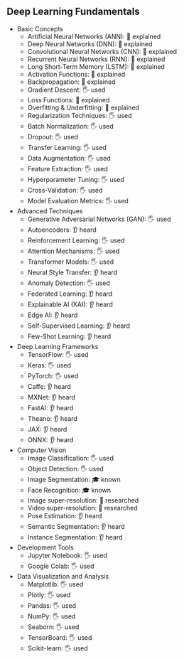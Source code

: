 ## Deep Learning Fundamentals

- Basic Concepts
  - Artificial Neural Networks (ANN): 🙋 explained
  - Deep Neural Networks (DNN): 🙋 explained
  - Convolutional Neural Networks (CNN): 🙋 explained
  - Recurrent Neural Networks (RNN): 🙋 explained
  - Long Short-Term Memory (LSTM): 🙋 explained
  - Activation Functions: 🙋 explained
  - Backpropagation: 🙋 explained
  - Gradient Descent: 🖐️ used
  - Loss Functions: 🙋 explained
  - Overfitting & Underfitting: 🙋 explained
  - Regularization Techniques: 🖐️ used
  - Batch Normalization: 🖐️ used
  - Dropout: 🖐️ used
  - Transfer Learning: 🖐️ used
  - Data Augmentation: 🖐️ used
  - Feature Extraction: 🖐️ used
  - Hyperparameter Tuning: 🖐️ used
  - Cross-Validation: 🖐️ used
  - Model Evaluation Metrics: 🖐️ used
- Advanced Techniques
  - Generative Adversarial Networks (GAN): 🖐️ used
  - Autoencoders: 👂 heard
  - Reinforcement Learning: 🖐️ used
  - Attention Mechanisms: 🖐️ used
  - Transformer Models: 🖐️ used
  - Neural Style Transfer: 👂 heard
  - Anomaly Detection: 🖐️ used
  - Federated Learning: 👂 heard
  - Explainable AI (XAI): 👂 heard
  - Edge AI: 👂 heard
  - Self-Supervised Learning: 👂 heard
  - Few-Shot Learning: 👂 heard
- Deep Learning Frameworks
  - TensorFlow: 🖐️ used
  - Keras: 🖐️ used
  - PyTorch: 🖐️ used
  - Caffe: 👂 heard
  - MXNet: 👂 heard
  - FastAI: 👂 heard
  - Theano: 👂 heard
  - JAX: 👂 heard
  - ONNX: 👂 heard
- Computer Vision
  - Image Classification: 🖐️ used
  - Object Detection: 🖐️ used
  - Image Segmentation: 🎓 known
  - Face Recognition: 🎓 known
  - Image super-resolution: 🔬 researched
  - Video super-resolution: 🔬 researched
  - Pose Estimation: 👂 heard
  - Semantic Segmentation: 👂 heard
  - Instance Segmentation: 👂 heard
- Development Tools
  - Jupyter Notebook: 🖐️ used
  - Google Colab: 🖐️ used
- Data Visualization and Analysis
  - Matplotlib: 🖐️ used
  - Plotly: 🖐️ used
  - Pandas: 🖐️ used
  - NumPy: 🖐️ used
  - Seaborn: 🖐️ used
  - TensorBoard: 🖐️ used
  - Scikit-learn: 🖐️ used
